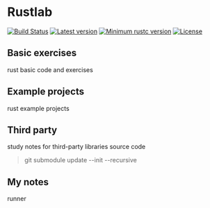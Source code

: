 # Rustlab
[![Build Status](https://travis-ci.org/yew1eb/rustlab.svg?branch=master)](https://travis-ci.org/yew1eb/rustlab)
[![Latest version](https://img.shields.io/crates/v/rustlab.svg)](https://crates.io/crates/rustlab)
[![Minimum rustc version](https://img.shields.io/badge/rustc-1.22+-yellow.svg)](https://github.com/yew1eb/rustlab#rust-version-requirements)
[![License](https://img.shields.io/badge/license-MIT-blue.svg)](LICENSE)


## Basic exercises
rust basic code and exercises

## Example projects
rust example projects


## Third party
study notes for third-party libraries source code

> git submodule update --init --recursive

## My notes

<!-- replacer_start -->

<div>runner</div>

<!-- replacer_end -->